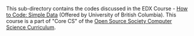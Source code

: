 This sub-directory contains the codes discussed in the EDX Course - [How to Code: Simple Data](https://www.edx.org/course/how-to-code-simple-data) (Offered by University of British Columbia). 
This course is a part of "Core CS" of the [Open Source Society Computer Science Curriculum](https://github.com/ossu/computer-science).
